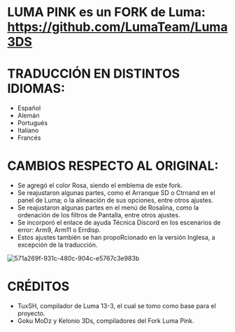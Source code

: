 # LUMA PINK es un FORK de Luma: https://github.com/LumaTeam/Luma3DS

# TRADUCCIÓN EN DISTINTOS IDIOMAS: 
- Español
- Alemán
- Portugués
- Italiano
- Francés
  
# CAMBIOS RESPECTO AL ORIGINAL: 
- Se agregó el color Rosa, siendo el emblema de este fork.
- Se reajustaron algunas partes, como el Arranque SD o Ctrnand en el panel de Luma; o la alineación de sus opciones, entre otros ajustes.
- Se reajustaron algunas partes en el menú de Rosalina, como la ordenación de los filtros de Pantalla, entre otros ajustes.
- Se incorporó el enlace de ayuda Técnica Discord en los escenarios de error: Arm9, Arm11 o Errdisp.
- Estos ajustes también se han propoRcionado en la versión Inglesa, a excepción de la traducción. 

![571a269f-931c-480c-904c-e5767c3e983b](https://github.com/user-attachments/assets/6fa01d70-1257-4cce-be68-6495e20f459e)


# CRÉDITOS
- TuxSH, compilador de Luma 13-3, el cual se tomo como base para el proyecto.
- Goku MoDz y Kelonio 3Ds, compiladores del Fork Luma Pink.  
